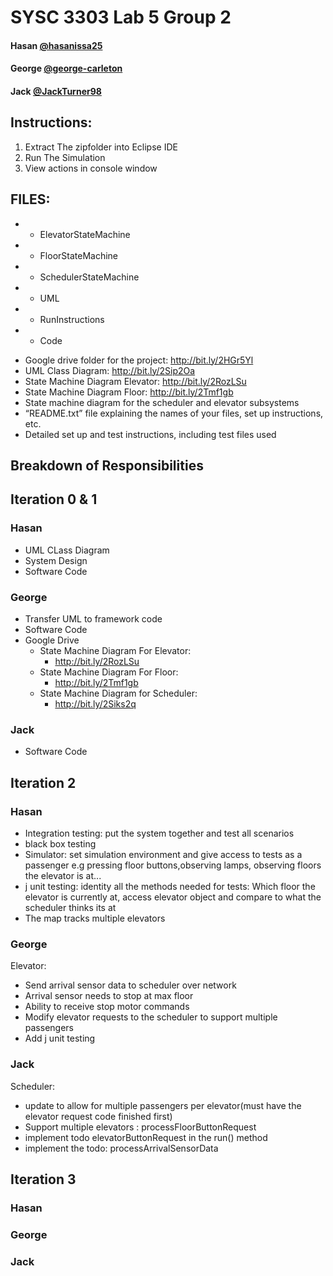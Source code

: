 # SYSC 3303 Lab 5 Group 2

#### Hasan [@hasanissa25](https://github.com/hasanissa25)
#### George [@george-carleton](https://github.com/george-carleton)
#### Jack [@JackTurner98](https://github.com/JackTurner98)

## Instructions:
1. Extract The zipfolder into Eclipse IDE
2. Run The Simulation
3. View actions in console window

## FILES:
* * ElevatorStateMachine
* * FloorStateMachine
* * SchedulerStateMachine
* * UML
* * RunInstructions
* * Code

- Google drive folder for the project: http://bit.ly/2HGr5Yl
- UML Class Diagram: http://bit.ly/2Sip2Oa
- State Machine Diagram Elevator: http://bit.ly/2RozLSu
- State Machine Diagram Floor: http://bit.ly/2Tmf1gb
- State machine diagram for the scheduler and elevator subsystems
- “README.txt” file explaining the names of your files, set up instructions, etc. 
- Detailed set up and test instructions, including test files used


## Breakdown of Responsibilities

## Iteration 0 & 1

### Hasan
- UML CLass Diagram
- System Design
- Software Code


### George
- Transfer UML to framework code
- Software Code
- Google Drive
  - State Machine Diagram For Elevator: 
    - http://bit.ly/2RozLSu
  - State Machine Diagram For Floor: 
    - http://bit.ly/2Tmf1gb
  - State Machine Diagram for Scheduler:
    - http://bit.ly/2Siks2q   

### Jack
- Software Code

## Iteration 2

### Hasan
- Integration testing: put the system together and test all scenarios
- black box testing
- Simulator: set simulation environment and give access to tests as a passenger e.g pressing floor buttons,observing lamps, observing floors the elevator is at...
- j unit testing: identity all the methods needed for tests: Which floor the elevator is currently at, access elevator object and compare to what the scheduler thinks its at  
- The map tracks multiple elevators 

### George
Elevator:
  - Send arrival sensor data to scheduler over network 
  - Arrival sensor needs to stop at max floor
  - Ability to receive stop motor commands
  - Modify elevator requests to the scheduler to support 	multiple passengers
  - Add j unit testing

### Jack
Scheduler:
  - update to allow for multiple passengers per elevator(must have the elevator request code finished first)
  - Support multiple elevators : processFloorButtonRequest
  - implement todo elevatorButtonRequest in the run() method 
  - implement the todo: processArrivalSensorData
  
## Iteration 3

### Hasan

### George

### Jack
